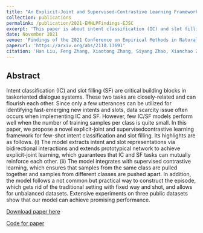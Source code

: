 ```yaml
---
title: "An Explicit-Joint and Supervised-Contrastive Learning Framework for Few-Shot Intent Classification and Slot Filling"
collection: publications
permalink: /publication/2021-EMNLPFindings-EJSC
excerpt: 'This paper is about intent classification (IC) and slot filling (SF) in few-shot scenario.'
date: November 2021
venue: 'Findings of the 2021 Conference on Empirical Methods in Natural Language Processing (EMNLP) (long paper)'
paperurl: 'https://arxiv.org/abs/2110.13691'
citation: 'Han Liu, Feng Zhang, Xiaotong Zhang, Siyang Zhao, Xianchao Zhang: An Explicit-Joint and Supervised-Contrastive Learning Framework for Few-Shot Intent Classification and Slot Filling. CoRR abs/2110.13691 (2021)'
---
```


## Abstract

Intent classification (IC) and slot filling (SF) are critical building blocks in taskoriented dialogue systems. These two tasks are closely-related and can flourish each other. Since only a few utterances can be utilized for identifying fast-emerging new intents and slots, data scarcity issue often occurs when implementing IC and SF. However, few IC/SF models perform well when the number of training samples per class is quite small. In this paper, we propose a novel explicit-joint and supervisedcontrastive learning framework for few-shot intent classification and slot filling. Its highlights are as follows. (i) The model extracts intent and slot representations via bidirectional interactions and extends prototypical network to achieve explicit-joint learning, which guarantees that IC and SF tasks can mutually reinforce each other. (ii) The model integrates with supervised contrastive learning, which ensures that samples from the same class are pulled together and samples from different classes are pushed apart. In addition, the model follows a not common but practical way to construct the episode, which gets rid of the traditional setting with fixed way and shot, and allows for unbalanced datasets. Extensive experiments on three public datasets show that our model can achieve promising performance.

[Download paper here](https://arxiv.org/abs/2110.13691)

[Code for paper](https://github.com/FengZhang-git/EJSC)